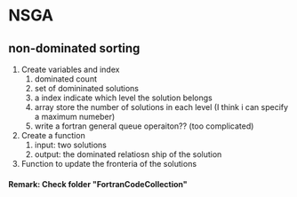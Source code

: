 # NSGA
## non-dominated sorting
1. Create variables and index
   1. dominated count 
   2. set of domininated solutions 
   3. a index indicate which level the solution belongs
   4. array store the number of solutions in each level (I think i can specify a maximum numeber)
   5. write a fortran general queue operaiton?? (too complicated)
2. Create a function 
   1. input: two solutions 
   2. output: the dominated relatiosn ship of the solution 
3. Function to update the fronteria of the solutions





#### Remark: Check folder "FortranCodeCollection"
